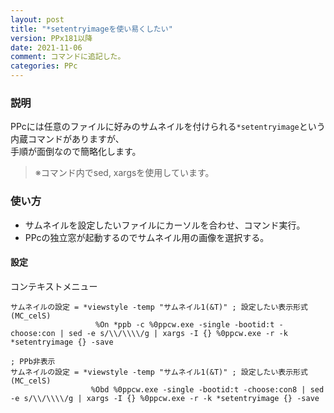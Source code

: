 ```yaml
---
layout: post
title: "*setentryimageを使い易くしたい"
version: PPx181以降
date: 2021-11-06
comment: コマンドに追記した。
categories: PPc
---
```

### 説明
PPcには任意のファイルに好みのサムネイルを付けられる`*setentryimage`という内蔵コマンドがありますが、<BR>
手順が面倒なので簡略化します。

 > ※コマンド内でsed, xargsを使用しています。

### 使い方
 - サムネイルを設定したいファイルにカーソルを合わせ、コマンド実行。
 - PPcの独立窓が起動するのでサムネイル用の画像を選択する。

#### 設定
コンテキストメニュー
```clean
サムネイルの設定 = *viewstyle -temp "サムネイル1(&T)" ; 設定したい表示形式(MC_celS)
                   %On *ppb -c %0ppcw.exe -single -bootid:t -choose:con | sed -e s/\\/\\\\/g | xargs -I {} %0ppcw.exe -r -k *setentryimage {} -save

; PPb非表示
サムネイルの設定 = *viewstyle -temp "サムネイル1(&T)" ; 設定したい表示形式(MC_celS)
                  %Obd %0ppcw.exe -single -bootid:t -choose:con8 | sed -e s/\\/\\\\/g | xargs -I {} %0ppcw.exe -r -k *setentryimage {} -save
 ```
